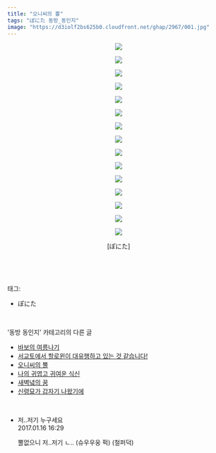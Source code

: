 ```yaml
---
title: "오니씨의 뿔"
tags: "ぽにた 동방_동인지"
image: "https://d3iolf2bs625b0.cloudfront.net/ghap/2967/001.jpg"
---
```

<div class="article">
<p style="text-align: center; clear: none; float: none;"><img src="{{ site.imgserver3 }}/ghap/2967/001.jpg"/></p>
<p style="text-align: center; clear: none; float: none;"><img src="{{ site.imgserver3 }}/ghap/2967/002.jpg"/></p>
<p style="text-align: center; clear: none; float: none;"><img src="{{ site.imgserver3 }}/ghap/2967/003.jpg"/></p>
<p style="text-align: center; clear: none; float: none;"><img src="{{ site.imgserver3 }}/ghap/2967/004.jpg"/></p>
<p style="text-align: center; clear: none; float: none;"><img src="{{ site.imgserver3 }}/ghap/2967/005.jpg"/></p>
<p style="text-align: center; clear: none; float: none;"><img src="{{ site.imgserver3 }}/ghap/2967/006.jpg"/></p>
<p style="text-align: center; clear: none; float: none;"><img src="{{ site.imgserver3 }}/ghap/2967/007.jpg"/></p>
<p style="text-align: center; clear: none; float: none;"><img src="{{ site.imgserver3 }}/ghap/2967/008.jpg"/></p>
<p style="text-align: center; clear: none; float: none;"><img src="{{ site.imgserver3 }}/ghap/2967/009.jpg"/></p>
<p style="text-align: center; clear: none; float: none;"><img src="{{ site.imgserver3 }}/ghap/2967/010.jpg"/></p>
<p style="text-align: center; clear: none; float: none;"><img src="{{ site.imgserver3 }}/ghap/2967/011.jpg"/></p>
<p style="text-align: center; clear: none; float: none;"><img src="{{ site.imgserver3 }}/ghap/2967/012.jpg"/></p>
<p style="text-align: center; clear: none; float: none;"><img src="{{ site.imgserver3 }}/ghap/2967/013.jpg"/></p>
<p style="text-align: center; clear: none; float: none;"><img src="{{ site.imgserver3 }}/ghap/2967/014.jpg"/></p>
<p style="text-align: center; clear: none; float: none;"><img src="{{ site.imgserver3 }}/ghap/2967/015.jpg"/></p>
<p style="text-align: center; clear: none; float: none;">[ぽにた]</p>
<p><br/></p>
</div><br/>
<div class="tagTrail">
<p>태그: </p>
<ul>
<li>ぽにた</li>
</ul>
</div><br/>
<div class="another">
<p>'동방 동인지' 카테고리의 다른 글</p>
<ul>
<li><a href="/ghap_2972">바보의 여름나기</a></li>
<li><a href="/ghap_2971">서교토에서 할로윈이 대유행하고 있는 것 같습니다!</a></li>
<li><a href="/ghap_2967">오니씨의 뿔</a></li>
<li><a href="/ghap_2963">나의 귀엽고 귀여운 식신</a></li>
<li><a href="/ghap_2962">새벽녘의 꿈</a></li>
<li><a href="/ghap_2961">신령묘가 갑자기 나왔기에</a></li>
</ul>
</div><br/>
<div class="cb_module cb_fluid">
<div class="cb_wrt cb_profile">
<div class="comment">
<ul>
<li class="cb_thumb_off" id="comment14893072">
<div class="cb_comment_area">
<div class="cb_info_area">
<div class="cb_section">
<span class="cb_nick_name">저..저기 누구세요</span>
</div>
<div class="cb_section">
<span class="cb_date">2017.01.16 16:29 </span>
</div>
</div>
<div class="cb_dsc_comment">
<p class="cb_dsc">
											뿔없으니 저..저기 ㄴ.. (슈우우웅 퍽) (철퍼덕)
										</p>
</div>
</div></li>
</ul>
</div>
</div><!-- commentList close -->
</div><br/>
